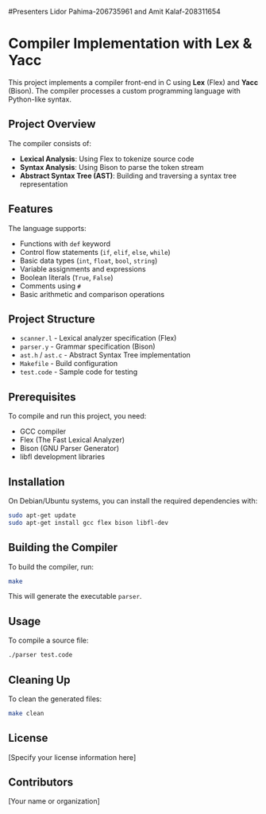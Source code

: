 #Presenters Lidor Pahima-206735961 and Amit Kalaf-208311654  


# Compiler Implementation with Lex & Yacc

This project implements a compiler front-end in C using **Lex** (Flex) and **Yacc** (Bison). The compiler processes a custom programming language with Python-like syntax.

## Project Overview

The compiler consists of:
- **Lexical Analysis**: Using Flex to tokenize source code
- **Syntax Analysis**: Using Bison to parse the token stream
- **Abstract Syntax Tree (AST)**: Building and traversing a syntax tree representation

## Features

The language supports:
- Functions with `def` keyword
- Control flow statements (`if`, `elif`, `else`, `while`)
- Basic data types (`int`, `float`, `bool`, `string`)
- Variable assignments and expressions
- Boolean literals (`True`, `False`)
- Comments using `#`
- Basic arithmetic and comparison operations

## Project Structure

- `scanner.l` - Lexical analyzer specification (Flex)
- `parser.y` - Grammar specification (Bison)
- `ast.h` / `ast.c` - Abstract Syntax Tree implementation
- `Makefile` - Build configuration
- `test.code` - Sample code for testing

## Prerequisites

To compile and run this project, you need:
- GCC compiler
- Flex (The Fast Lexical Analyzer)
- Bison (GNU Parser Generator)
- libfl development libraries

## Installation

On Debian/Ubuntu systems, you can install the required dependencies with:

```bash
sudo apt-get update
sudo apt-get install gcc flex bison libfl-dev
```

## Building the Compiler

To build the compiler, run:

```bash
make
```

This will generate the executable `parser`.

## Usage

To compile a source file:

```bash
./parser test.code
```

## Cleaning Up

To clean the generated files:

```bash
make clean
```

## License

[Specify your license information here]

## Contributors

[Your name or organization]
